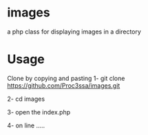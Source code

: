 # images
a php class for displaying images in a directory

# Usage
Clone by copying and pasting 
1- git clone https://github.com/Proc3ssa/images.git

2- cd images 

3- open the index.php

4- on line .....
